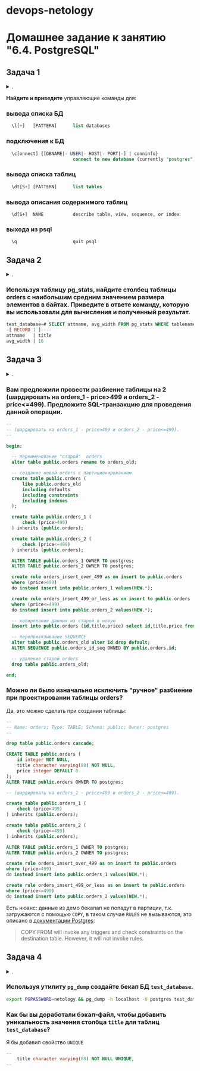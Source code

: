 devops-netology
===============

# Домашнее задание к занятию "6.4. PostgreSQL"

## Задача 1

<details><summary>.</summary>

> Используя docker поднимите инстанс PostgreSQL (версию 13). Данные БД сохраните в volume.
> 
> Подключитесь к БД PostgreSQL используя `psql`.
> 
> Воспользуйтесь командой `\?` для вывода подсказки по имеющимся в `psql` управляющим командам.
> 
> **Найдите и приведите** управляющие команды для:
> - вывода списка БД
> - подключения к БД
> - вывода списка таблиц
> - вывода описания содержимого таблиц
> - выхода из psql

</details>

**Найдите и приведите** управляющие команды для:

### вывода списка БД

```sql
  \l[+]   [PATTERN]      list databases
```

### подключения к БД

```sql
  \c[onnect] {[DBNAME|- USER|- HOST|- PORT|-] | conninfo}
                         connect to new database (currently "postgres")
```

### вывода списка таблиц

```sql
  \dt[S+] [PATTERN]      list tables
```

### вывода описания содержимого таблиц

```
  \d[S+]  NAME           describe table, view, sequence, or index
```

### выхода из psql

```
  \q                     quit psql
```

## Задача 2

<details><summary>.</summary>

> Используя `psql` создайте БД `test_database`.
> 
> Изучите [бэкап БД](https://github.com/netology-code/virt-homeworks/tree/master/06-db-04-postgresql/test_data).
> 
> Восстановите бэкап БД в `test_database`.
> 
> Перейдите в управляющую консоль `psql` внутри контейнера.
> 
> Подключитесь к восстановленной БД и проведите операцию ANALYZE для сбора статистики по таблице.
> 
> Используя таблицу [pg_stats](https://postgrespro.ru/docs/postgresql/12/view-pg-stats), найдите столбец таблицы `orders` с наибольшим средним значением размера элементов в байтах.
> 
> **Приведите в ответе** команду, которую вы использовали для вычисления и полученный результат.

</details>

### Используя таблицу pg_stats, найдите столбец таблицы orders с наибольшим средним значением размера элементов в байтах. **Приведите в ответе** команду, которую вы использовали для вычисления и полученный результат.

```sql
test_database=# SELECT attname, avg_width FROM pg_stats WHERE tablename = 'orders' order by avg_width desc limit 1;
-[ RECORD 1 ]----
attname   | title
avg_width | 16
```

## Задача 3

<details><summary>.</summary>

> Архитектор и администратор БД выяснили, что ваша таблица orders разрослась до невиданных размеров и поиск по ней занимает долгое время. Вам, как успешному выпускнику курсов DevOps в нетологии предложили провести разбиение таблицы на 2 (шардировать на orders_1 - price>499 и orders_2 - price<=499).
> 
> Предложите SQL-транзакцию для проведения данной операции.
> 
> Можно ли было изначально исключить "ручное" разбиение при проектировании таблицы orders?

</details>

### Вам предложили провести разбиение таблицы на 2 (шардировать на orders_1 - price>499 и orders_2 - price<=499). Предложите SQL-транзакцию для проведения данной операции.

```sql
--
-- (шардировать на orders_1 - price>499 и orders_2 - price<=499).
--

begin;

  -- переименование "старой"  orders
  alter table public.orders rename to orders_old;

  -- создание новой orders с партиционированием
  create table public.orders (
      like public.orders_old
      including defaults
      including constraints
      including indexes
  );

  create table public.orders_1 (
      check (price>499)
  ) inherits (public.orders);

  create table public.orders_2 (
      check (price<=499)
  ) inherits (public.orders);

  ALTER TABLE public.orders_1 OWNER TO postgres;
  ALTER TABLE public.orders_2 OWNER TO postgres;

  create rule orders_insert_over_499 as on insert to public.orders
  where (price>499)
  do instead insert into public.orders_1 values(NEW.*);

  create rule orders_insert_499_or_less as on insert to public.orders
  where (price<=499)
  do instead insert into public.orders_2 values(NEW.*);

  -- копирование данных из старой в новую
  insert into public.orders (id,title,price) select id,title,price from public.orders_old;

  -- перепривязывание SEQUENCE
  alter table public.orders_old alter id drop default;
  ALTER SEQUENCE public.orders_id_seq OWNED BY public.orders.id;

  -- удаление старой orders
  drop table public.orders_old;

end;
```

### Можно ли было изначально исключить "ручное" разбиение при проектировании таблицы orders?

Да, это можно сделать при создании таблицы:

```sql
--
-- Name: orders; Type: TABLE; Schema: public; Owner: postgres
--

drop table public.orders cascade;

CREATE TABLE public.orders (
    id integer NOT NULL,
    title character varying(80) NOT NULL,
    price integer DEFAULT 0
);
ALTER TABLE public.orders OWNER TO postgres;

-- (шардировать на orders_1 - price>499 и orders_2 - price<=499).

create table public.orders_1 (
    check (price>499)
) inherits (public.orders);

create table public.orders_2 (
    check (price<=499)
) inherits (public.orders);

ALTER TABLE public.orders_1 OWNER TO postgres;
ALTER TABLE public.orders_2 OWNER TO postgres;

create rule orders_insert_over_499 as on insert to public.orders
where (price>499)
do instead insert into public.orders_1 values(NEW.*);

create rule orders_insert_499_or_less as on insert to public.orders
where (price<=499)
do instead insert into public.orders_2 values(NEW.*);
```
Есть нюанс: данные из демо бекапап не попадут в партиции, т.к. загружаются с помощью `COPY`, в таком случае `RULES` не вызываются, это описано в [документации Postgres](https://www.postgresql.org/docs/13/sql-copy.html):

> COPY FROM will invoke any triggers and check constraints on the destination table. However, it will not invoke rules.

## Задача 4

<details><summary>.</summary>

> Используя утилиту `pg_dump` создайте бекап БД `test_database`.
> 
> Как бы вы доработали бэкап-файл, чтобы добавить уникальность значения столбца `title` для таблиц `test_database`?

</details>

### Используя утилиту `pg_dump` создайте бекап БД `test_database`.

```bash
export PGPASSWORD=netology && pg_dump -h localhost -U postgres test_database > /media/backup/test_database_$(date --iso-8601=m | sed 's/://g; s/+/z/g').sql
```

### Как бы вы доработали бэкап-файл, чтобы добавить уникальность значения столбца `title` для таблиц `test_database`?

Я бы добавил свойство `UNIQUE`
```sql
--
    title character varying(80) NOT NULL UNIQUE,
--
```
